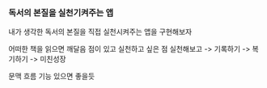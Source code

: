 ### 독서의 본질을 실천기켜주는 앱 
내가 생각한 독서의 본질을 직접 실천시켜주는 앱을 구현해보자

어떠한 책을 읽으면 깨달음 점이 있고 실천하고 싶은 점 
실천해보고 -> 기록하기 -> 복기하기 -> 미친성장

문맥 흐름 기능 있으면 좋을듯